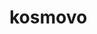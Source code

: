 # kosmovo
<!-- 
IMPORT FROM CSV FILE

LOAD DATA INFILE 'C:/Users/isakp/Downloads/questions.csv' 
INTO TABLE question 
FIELDS TERMINATED BY ',' 
ENCLOSED BY ''
LINES TERMINATED BY '\n'
IGNORE 1 ROWS
(`qString`, `lat`, `long`, `alt1`, `alt2`, `alt3`, `alt4`, `score`);





SET max login to 1
input email, check for @
back knapp från register
popup
fixa till header i game page



<?php
    function connectDB() {
        return new PDO('mysql:host=10.209.2.88;dbname=244339-kosmovo2020', '244339_wa17534', 'kosmovo2020');
    }
?>
-->